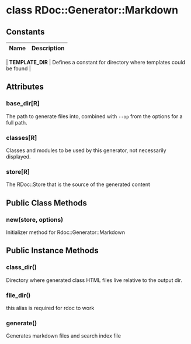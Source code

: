 # class RDoc::Generator::Markdown [](#class-RDoc::Generator::Markdown) [](#top)
 
 
 
## Constants
 | Name | Description |
 | ---- | ----------- |
 
 | **TEMPLATE_DIR[](#TEMPLATE_DIR)** | Defines a constant for directory where templates could be found
 |
 
 
 
## Attributes
 
### base_dir[R] [](#attribute-i-base_dir)
 The path to generate files into, combined with `--op` from the options for a full path.
 
 
### classes[R] [](#attribute-i-classes)
 Classes and modules to be used by this generator, not necessarily displayed.
 
 
### store[R] [](#attribute-i-store)
 The RDoc::Store that is the source of the generated content
 
 
 
 
 
 
 
## Public Class Methods
 
### new(store, options) [](#method-c-new)
 Initializer method for Rdoc::Generator::Markdown
 
 
 
 
 
 
 
 
 
## Public Instance Methods
 
### class_dir() [](#method-i-class_dir)
 Directory where generated class HTML files live relative to the output dir.
 
 
### file_dir() [](#method-i-file_dir)
 this alias is required for rdoc to work
 
 
### generate() [](#method-i-generate)
 Generates markdown files and search index file
 
 
 
 
 
 
